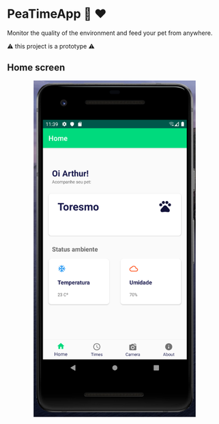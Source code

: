 # PeaTimeApp :dog: :heart:

Monitor the quality of the environment and feed your pet from anywhere.

:warning: this project is a prototype :warning:

## Home screen
<p align="center">
  <img src="./screens/screen_home.png" width="380px" />
</p>
